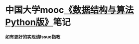 # 中国大学mooc[**《数据结构与算法Python版》**](https://www.icourse163.org/course/PKU-1206307812)笔记

**如有更好的实现请Issue指教**

